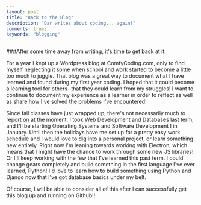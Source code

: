 ```yaml
---
layout: post
title: "Back to the Blog"
description: "Dar writes about coding... again!"
comments: true;
keywords: "blogging"
---
```


###After some time away from writing, it's time to get back at it.

For a year I kept up a Wordpress blog at ComfyCoding.com, only to find myself neglecting it some when school and work started to become a little too much to juggle. That blog was a great way to document what I have learned and found during my first year coding. I hoped that it could become a learning tool for others- that they could learn from my struggles! I want to continue to document my experience as a learner in order to reflect as well as share how I've solved the problems I've encountered!

Since fall classes have just wrapped up, there's not necessarily much to report on at the moment. I took Web Development and Databases last term, and I'll be starting Operating Systems and Software Development I in January. Until then the holidays have me set up for a pretty easy work schedule and I would love to dig into a personal project, or learn something new entirely. Right now I'm leaning towards working with Electron, which means that I might have the chance to work through some new JS libraries! Or I'll keep working with the few that I've learned this past term. I could change gears completely and build something in the first language I've ever learned, Python! I'd love to learn how to build something using Python and Django now that I've got database basics under my belt.

Of course, I will be able to consider all of this after I can successfully get this blog up and running on Github!!
